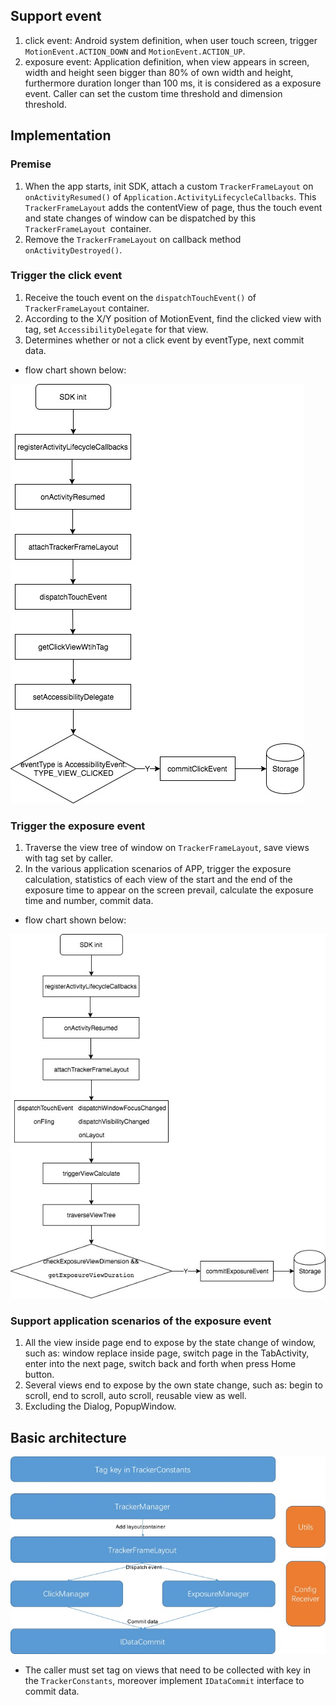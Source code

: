 ## Support event

1. click event: Android system definition, when user touch screen, trigger `MotionEvent.ACTION_DOWN` and `MotionEvent.ACTION_UP`.
2. exposure event: Application definition, when view appears in screen, width and height seen bigger than 80% of own width and height, furthermore duration longer than 100 ms, it is considered as a exposure event. Caller can set the custom time threshold and dimension threshold.

## Implementation
### Premise
1. When the app starts, init SDK, attach a custom `TrackerFrameLayout` on `onActivityResumed()` of `Application.ActivityLifecycleCallbacks`. This `TrackerFrameLayout` adds the contentView of page, thus the touch event and state changes of window can be dispatched by this `TrackerFrameLayout `container.
2. Remove the `TrackerFrameLayout` on callback method `onActivityDestroyed()`.

### Trigger the click event
1. Receive the touch event on the `dispatchTouchEvent()` of `TrackerFrameLayout` container.
2. According to the X/Y position of MotionEvent, find the clicked view with tag, set `AccessibilityDelegate` for that view.
3. Determines whether or not a click event by eventType, next commit data.

* flow chart shown below:

![](click_event_flow_chart.jpg)

### Trigger the exposure event
1. Traverse the view tree of window on `TrackerFrameLayout`, save views with tag set by caller.
2. In the various application scenarios of APP, trigger the exposure calculation, statistics of each view of the start and the end of the exposure time to appear on the screen prevail, calculate the exposure time and number, commit data.

* flow chart shown below:

![](exposure_event_flow_chart.jpg)

### Support application scenarios of the exposure event
1. All the view inside page end to expose by the state change of window, such as: window replace inside page, switch page in the TabActivity, enter into the next page, switch back and forth when press Home button.
2. Several views end to expose by the own state change, such as: begin to scroll, end to scroll, auto scroll, reusable view as well.
3. Excluding the Dialog, PopupWindow.

## Basic architecture

![](architecture.jpg)

* The caller must set tag on views that need to be collected with key in the `TrackerConstants`, moreover implement `IDataCommit` interface to commit data.